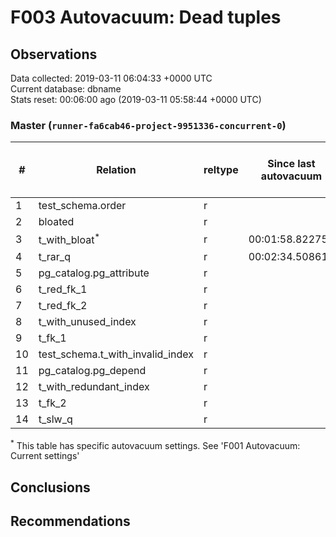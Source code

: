 # F003 Autovacuum: Dead tuples #

## Observations ##
Data collected: 2019-03-11 06:04:33 +0000 UTC  
Current database: dbname  
Stats reset: 00:06:00 ago (2019-03-11 05:58:44 +0000 UTC)  
### Master (`runner-fa6cab46-project-9951336-concurrent-0`) ###
  
  
\#|  Relation | reltype | Since last autovacuum | Since last vacuum | Autovacuum Count | Vacuum Count | n_tup_ins | n_tup_upd | n_tup_del | pg_class.reltuples | n_live_tup | n_dead_tup | &#9660;Dead Tuples Ratio, %
---|-------|------|-----------------------|-------------------|----------|---------|-----------|-----------|-----------|--------------------|------------|------------|-----------
1 |test_schema.order |r |<no value> |00:01:31.795367 |0 |1 |1000001 |0 |0 |1000001 |1000001 |0 | 0 
2 |bloated |r |<no value> |00:01:31.193388 |0 |2 |100000 |0 |50000 |50000 |50000 |0 | 0 
3 |t_with_bloat<sup>*</sup> |r |00:01:58.822757 |00:01:30.748494 |1 |2 |1000000 |1000000 |0 |1000000 |1000000 |0 | 0 
4 |t_rar_q |r |00:02:34.508613 |00:01:31.664235 |1 |2 |1000000 |744190 |0 |1000000 |1000000 |0 | 0 
5 |pg_catalog.pg_attribute |r |<no value> |00:01:30.578984 |0 |2 |8163 |3 |0 |10755 |10755 |0 | 0 
6 |t_red_fk_1 |r |<no value> |00:01:31.174532 |0 |2 |1000001 |0 |0 |1000001 |1000001 |0 | 0 
7 |t_red_fk_2 |r |<no value> |00:01:31.099803 |0 |2 |1000000 |0 |0 |1000000 |1000000 |0 | 0 
8 |t_with_unused_index |r |<no value> |00:01:31.560236 |0 |2 |1000000 |0 |0 |1000000 |1000000 |0 | 0 
9 |t_fk_1 |r |<no value> |00:01:31.352365 |0 |2 |1000001 |0 |0 |1000001 |1000001 |0 | 0 
10 |test_schema.t_with_invalid_index |r |<no value> |00:01:31.425195 |0 |2 |1000000 |0 |0 |1000000 |1000000 |0 | 0 
11 |pg_catalog.pg_depend |r |<no value> |00:01:30.205692 |0 |2 |4121 |0 |0 |11592 |11592 |0 | 0 
12 |t_with_redundant_index |r |<no value> |00:01:31.492035 |0 |2 |1000000 |0 |0 |1000000 |1000000 |0 | 0 
13 |t_fk_2 |r |<no value> |00:01:31.28085 |0 |2 |1000000 |0 |0 |1000000 |1000000 |0 | 0 
14 |t_slw_q |r |<no value> |00:01:31.010079 |0 |2 |10000001 |0 |0 |9999979 |9999979 |0 | 0 

<sup>*</sup> This table has specific autovacuum settings. See 'F001 Autovacuum: Current settings'


## Conclusions ##


## Recommendations ##

